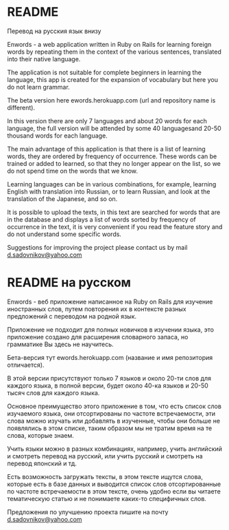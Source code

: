 # README
Перевод на русския язык внизу

Enwords - a web application written in Ruby on Rails for learning foreign words by repeating
them in the context of the various sentences, translated into their native language.

The application is not suitable for complete beginners in learning the language, this app is
created for the expansion of vocabulary but here you do not learn grammar.

The beta version here ewords.herokuapp.com (url and repository name is different).

In this version there are only 7 languages ​​and about 20 words for each language, the full
version will be attended by some 40 languages ​​and 20-50 thousand words for each language.

The main advantage of this application is that there is a list of learning words,
they are ordered by frequency of occurrence. These words can be trained or added to learned,
so that they no longer appear on the list, so we do not spend time on the words that we know.

Learning languages ​​can be in various combinations, for example, learning English with
translation into Russian, or to learn Russian, and look at the translation
of the Japanese, and so on.

It is possible to upload the texts, in this text are searched for words that are in the
database and displays a list of words sorted by frequency of occurrence in the text,
it is very convenient if you read the feature story and do not understand some specific words.

Suggestions for improving the project please contact us by mail d.sadovnikov@yahoo.com

# README на русском

Enwords - веб приложение написанное на Ruby on Rails для изучение иностранных слов,
путем повторения их в контексте разных предложений с переводом на родной язык.

Приложение не подходит для полных новичков в изучении языка, это приложение создано
для расширения словарного запаса, но грамматике Вы здесь не научитесь.

Бета-версия тут ewords.herokuapp.com (название и имя репозитория отличается).

В этой версии присутствуют только 7 языков и около 20-ти слов для каждого языка, в полной
версии, будет около 40-ка языков и 20-50 тысяч слов для каждого языка.

Основное преимущество этого приложение в том, что есть список слов изучаемого языка, они
отсортированы по частоте встречаемости, эти слова можно изучать или добавлять в изученные,
чтобы они больше не появлялись в этом списке, таким образом мы не тратим время на те слова,
которые знаем.

Учить языки можно в разных комбинациях, например, учить английский и смотреть
перевод на русский, или учить русский и смотреть на перевод японский и тд.

Есть возможность загружать тексты, в этом тексте ищутся слова, которые есть в базе данных и
выводится список слов отсортированные по частоте встречаемости в этом тексте, очень удобно
если вы читаете тематическую статью и не понимаете каких-то специфичных слов.

Предложения по улучшению проекта пишите на почту d.sadovnikov@yahoo.com
